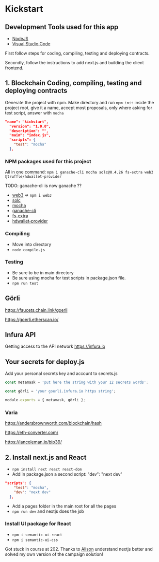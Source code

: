 # Kickstart

## Development Tools used for this app

- [NodeJS](https://nodejs.org/)
- [Visual Studio Code](https://code.visualstudio.com/)

First follow steps for coding, compiling, testing and deploying contracts.

Secondly, follow the instructions to add next.js and building the client frontend.

## 1. Blockchain Coding, compiling, testing and deploying contracts

Generate the project with npm.
Make directory and run `npm init` inside the project root, give it a name, accept most proposals, only where asking for test script, answer with `mocha`

```json
"name": "kickstart",
  "version": "1.0.0",
  "description": "",
  "main": "index.js",
  "scripts": {
    "test": "mocha"
  },
```

### NPM packages used for this project

All in one command:
`npm i ganache-cli mocha solc@0.4.26 fs-extra web3 @truffle/hdwallet-provider`

TODO: ganache-cli is now ganache ??

- [web3](https://github.com/ChainSafe/web3.js#readme) => `npm i web3`
- [solc](https://github.com/ethereum/solc-js#readme)
- [mocha](https://mochajs.org/)
- [ganache-cli](https://github.com/trufflesuite/ganache#readme)
- [fs-extra](https://github.com/jprichardson/node-fs-extra)
- [hdwallet-provider](https://github.com/trufflesuite/truffle/tree/master/packages/hdwallet-provider#readme)

### Compiling

- Move into directory
- `node compile.js`

### Testing

- Be sure to be in main directory
- Be sure using mocha for test scripts in package.json file.
- `npm run test`

## Görli

https://faucets.chain.link/goerli

https://goerli.etherscan.io/

## Infura API

Getting access to the API network
https://infura.io

## Your secrets for deploy.js

Add your personal secrets key and account to secrets.js

```js
const metamask = 'put here the string with your 12 secrets words';

const görli = 'your goerli.infura.io https string';

module.exports = { metamask, görli };
```

### Varia

https://andersbrownworth.com/blockchain/hash

https://eth-converter.com/

https://iancoleman.io/bip39/

## 2. Install next.js and React

- `npm install next react react-dom`
- Add in package.json a second script: "dev": "next dev"

```json
"scripts": {
    "test": "mocha",
    "dev": "next dev"
  },
```

- Add a pages folder in the main root for all the pages
- `npm run dev` and nextjs does the job

### Install UI package for React

- `npm i semantic-ui-react`
- `npm i semantic-ui-css`

Got stuck in course at 202. Thanks to [Alison](https://github.com/DeveloperAlly/solidity-react-campaign) understand nextjs better and solved my own version of the campaign solution!
